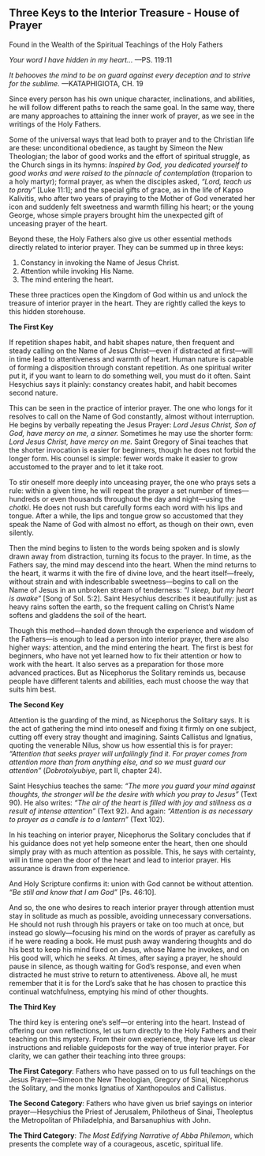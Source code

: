 ## Three Keys to the Interior Treasure - House of Prayer

Found in the Wealth of the Spiritual
Teachings of the Holy Fathers

*Your word I have hidden in my heart…*
—PS. 119:11

*It behooves the mind to be on guard against every deception and to strive for the sublime.*
—KATAPHIGIOTA, CH. 19

Since every person has his own unique character, inclinations, and abilities, he will follow different paths to reach the same goal. In the same way, there are many approaches to attaining the inner work of prayer, as we see in the writings of the Holy Fathers.

Some of the universal ways that lead both to prayer and to the Christian life are these: unconditional obedience, as taught by Simeon the New Theologian; the labor of good works and the effort of spiritual struggle, as the Church sings in its hymns: *Inspired by God, you dedicated yourself to good works and were raised to the pinnacle of contemplation* (troparion to a holy martyr); formal prayer, as when the disciples asked, *“Lord, teach us to pray”* \[Luke 11:1]; and the special gifts of grace, as in the life of Kapso Kalivitis, who after two years of praying to the Mother of God venerated her icon and suddenly felt sweetness and warmth filling his heart; or the young George, whose simple prayers brought him the unexpected gift of unceasing prayer of the heart.

Beyond these, the Holy Fathers also give us other essential methods directly related to interior prayer. They can be summed up in three keys:

1. Constancy in invoking the Name of Jesus Christ.
2. Attention while invoking His Name.
3. The mind entering the heart.

These three practices open the Kingdom of God within us and unlock the treasure of interior prayer in the heart. They are rightly called the keys to this hidden storehouse.

**The First Key**

If repetition shapes habit, and habit shapes nature, then frequent and steady calling on the Name of Jesus Christ—even if distracted at first—will in time lead to attentiveness and warmth of heart. Human nature is capable of forming a disposition through constant repetition. As one spiritual writer put it, if you want to learn to do something well, you must do it often. Saint Hesychius says it plainly: constancy creates habit, and habit becomes second nature.

This can be seen in the practice of interior prayer. The one who longs for it resolves to call on the Name of God constantly, almost without interruption. He begins by verbally repeating the Jesus Prayer: *Lord Jesus Christ, Son of God, have mercy on me, a sinner.* Sometimes he may use the shorter form: *Lord Jesus Christ, have mercy on me.* Saint Gregory of Sinai teaches that the shorter invocation is easier for beginners, though he does not forbid the longer form. His counsel is simple: fewer words make it easier to grow accustomed to the prayer and to let it take root.

To stir oneself more deeply into unceasing prayer, the one who prays sets a rule: within a given time, he will repeat the prayer a set number of times—hundreds or even thousands throughout the day and night—using the *chotki*. He does not rush but carefully forms each word with his lips and tongue. After a while, the lips and tongue grow so accustomed that they speak the Name of God with almost no effort, as though on their own, even silently.

Then the mind begins to listen to the words being spoken and is slowly drawn away from distraction, turning its focus to the prayer. In time, as the Fathers say, the mind may descend into the heart. When the mind returns to the heart, it warms it with the fire of divine love, and the heart itself—freely, without strain and with indescribable sweetness—begins to call on the Name of Jesus in an unbroken stream of tenderness: *“I sleep, but my heart is awake”* \[Song of Sol. 5:2]. Saint Hesychius describes it beautifully: just as heavy rains soften the earth, so the frequent calling on Christ’s Name softens and gladdens the soil of the heart.

Though this method—handed down through the experience and wisdom of the Fathers—is enough to lead a person into interior prayer, there are also higher ways: attention, and the mind entering the heart. The first is best for beginners, who have not yet learned how to fix their attention or how to work with the heart. It also serves as a preparation for those more advanced practices. But as Nicephorus the Solitary reminds us, because people have different talents and abilities, each must choose the way that suits him best.

**The Second Key**

Attention is the guarding of the mind, as Nicephorus the Solitary says. It is the act of gathering the mind into oneself and fixing it firmly on one subject, cutting off every stray thought and imagining. Saints Callistus and Ignatius, quoting the venerable Nilus, show us how essential this is for prayer: *“Attention that seeks prayer will unfailingly find it. For prayer comes from attention more than from anything else, and so we must guard our attention”* (*Dobrotolyubiye*, part II, chapter 24).

Saint Hesychius teaches the same: *“The more you guard your mind against thoughts, the stronger will be the desire with which you pray to Jesus”* (Text 90). He also writes: *“The air of the heart is filled with joy and stillness as a result of intense attention”* (Text 92). And again: *“Attention is as necessary to prayer as a candle is to a lantern”* (Text 102).

In his teaching on interior prayer, Nicephorus the Solitary concludes that if his guidance does not yet help someone enter the heart, then one should simply pray with as much attention as possible. This, he says with certainty, will in time open the door of the heart and lead to interior prayer. His assurance is drawn from experience.

And Holy Scripture confirms it: union with God cannot be without attention. *“Be still and know that I am God”* \[Ps. 46:10].

And so, the one who desires to reach interior prayer through attention must stay in solitude as much as possible, avoiding unnecessary conversations. He should not rush through his prayers or take on too much at once, but instead go slowly—focusing his mind on the words of prayer as carefully as if he were reading a book. He must push away wandering thoughts and do his best to keep his mind fixed on Jesus, whose Name he invokes, and on His good will, which he seeks. At times, after saying a prayer, he should pause in silence, as though waiting for God’s response, and even when distracted he must strive to return to attentiveness. Above all, he must remember that it is for the Lord’s sake that he has chosen to practice this continual watchfulness, emptying his mind of other thoughts.

**The Third Key**

The third key is entering one’s self—or entering into the heart. Instead of offering our own reflections, let us turn directly to the Holy Fathers and their teaching on this mystery. From their own experience, they have left us clear instructions and reliable guideposts for the way of true interior prayer. For clarity, we can gather their teaching into three groups:

**The First Category**: Fathers who have passed on to us full teachings on the Jesus Prayer—Simeon the New Theologian, Gregory of Sinai, Nicephorus the Solitary, and the monks Ignatius of Xanthopoulos and Callistus.

**The Second Category**: Fathers who have given us brief sayings on interior prayer—Hesychius the Priest of Jerusalem, Philotheus of Sinai, Theoleptus the Metropolitan of Philadelphia, and Barsanuphius with John.

**The Third Category**: *The Most Edifying Narrative of Abba Philemon*, which presents the complete way of a courageous, ascetic, spiritual life.
